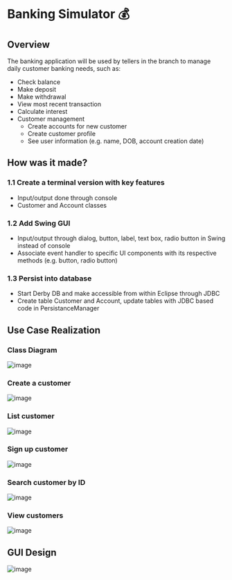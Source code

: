 # Banking Simulator 💰
## Overview
The banking application will be used by tellers in the branch to manage daily customer banking needs, such as: 
- Check balance
- Make deposit
- Make withdrawal
- View most recent transaction
- Calculate interest
- Customer management
  - Create accounts for new customer
  - Create customer profile
  - See user information (e.g. name, DOB, account creation date)


## How was it made?
### 1.1 Create a terminal version with key features
- Input/output done through console
- Customer and Account classes

### 1.2 Add Swing GUI
- Input/output through dialog, button, label, text box, radio button in Swing instead of console
-	Associate event handler to specific UI components with its respective methods (e.g. button, radio button)

### 1.3	Persist into database
- Start Derby DB and make accessible from within Eclipse through JDBC
- Create table Customer and Account, update tables with JDBC based code in PersistanceManager

## Use Case Realization
### Class Diagram
![image](https://github.com/milkxiii/bankingsimulator/assets/104285627/a6356d03-4676-4ff8-8f69-170666a58446)

### Create a customer
![image](https://github.com/milkxiii/bankingsimulator/assets/104285627/95d5cc26-d603-45b2-98aa-6fcc545b0145)

### List customer
![image](https://github.com/milkxiii/bankingsimulator/assets/104285627/700ea100-28cc-4af2-a6a7-3b2dea171f71)

### Sign up customer
![image](https://github.com/milkxiii/bankingsimulator/assets/104285627/8b43a371-5d4f-4fb0-9122-45c16cb3b2e0)

### Search customer by ID
![image](https://github.com/milkxiii/bankingsimulator/assets/104285627/6c35a8c0-410d-4a75-89f1-89a732b7d922)

### View customers
![image](https://github.com/milkxiii/bankingsimulator/assets/104285627/35f32fba-663b-40e7-88c5-8bbf57c06a2e)

## GUI Design
![image](https://github.com/milkxiii/bankingsimulator/assets/104285627/76795b0a-641d-475a-831b-748af3be0891)


